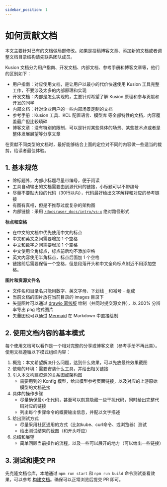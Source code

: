 ```yaml
---
sidebar_position: 1
---
```


# 如何贡献文档

本文主要针对已有的文档做局部修改。如果是投稿博客文章、添加新的文档或者调整文档目录结构请先联系团队成员。

Kusion 文档分为用户指南、开发文档、内部文档、参考手册和博客文章等，他们的区别如下：

- 用户指南：对应使用文档，是让用户以最小的代价快速使用 Kusion 工具完整工作，不要涉及太多的内部原理和实现
- 开发文档：内部是怎么实现的，主要针对希望了解 Kusion 原理和参与贡献和开发的同学
- 内部文档：针对企业用户的一些内部场景定制的文档
- 参考手册：Kusion 工具、KCL 配置语言、模型库 等全部特性的文档，内容覆盖最广但比较琐碎
- 博客文章：没有特别的限制，可以是针对某些具体的场景、某些技术点或者是整体发展展望等分享文章

在贡献不同类型的文档时，最好能够结合上面的定位对不同的内容做一些适当的裁剪，给读者最佳体验。

## 1. 基本规范

- 除标题外，内部小标题尽量带编号，便于阅读
- 工具自动输出的文档需要由到源代码的链接，小标题可以不带编号
- 尽量不要贴大段的代码（30行以内），代码最好给出文字解释和对应的参考链接
- 有图有真相，但是不推荐过度复杂的架构图
- 内部链接：采用 [`/docs/user_docs/intro/vs-x`](/docs/user_docs/intro/vs-x) 绝对路径形式

**标点和空格**

- 在中文的文档中优先使用中文的标点
- 中文和英文之间需要增加 1 个空格
- 中文和数字之间需要增加 1 个空格
- 中文使用全角标点，标点前后均不添加空格
- 英文内容使用半角标点，标点后面加 1 个空格
- 链接前后需要保留一个空格，但是段落开头和中文全角标点附近不用添加空格。

**图片和资源文件名**

- 文件名和目录名只能用数字、英文字母、下划线 `_` 和减号 `-` 组成
- 当前文档的图片放在当前目录的 images 目录下
- 矢量图片可以通过 [drawio 离线版](https://github.com/jgraph/drawio-desktop/releases) 绘制（并同时提交源文件），以 200% 分辨率导出 png 格式图片
- 矢量图也可以通过 [Mermaid](https://github.blog/2022-02-14-include-diagrams-markdown-files-mermaid) 在 Markdown 中直接绘制

## 2. 使用文档内容的基本模式

每个使用文档可以看作是一个相对完整的分享或博客文章（参考手册不再此类）。使用文档遵循以下模式组织内容：

1. 概览：本文希望解决什么问题，达到什么效果，可以先放最终效果截图
1. 依赖的环境：需要安装什么工具，并给出相关链接
1. 引入本文构建资源的关系图或架构图
   - 需要用到的 Konfig 模型，给出模型参考页面链接，以及对应的上游原始模型的文档链接
1. 具体的操作步骤
   - 尽量确保最小化代码，甚至可以刻意隐藏一些干扰代码，同时给出完整代码对应的链接
   - 列出每个步骤命令的概要输出信息，并配以文字描述
1. 给出测试方式
   - 尽量采用社区通用的方式（比如kube、curl命令、或浏览器）测试
   - 给出测试结果的截图（和开头呼应）
1. 总结和展望
   - 简单回顾当前操作的流程，以及一些可以展开的地方（可以给出一些链接）

## 3. 测试和提交 PR

先克隆文档仓库，本地通过 `npm run start` 和 `npm run build` 命令测试查看效果，可以参考 [构建文档](/docs/develop/build-docs)。确保可以正常浏览后提交 PR 即可。
